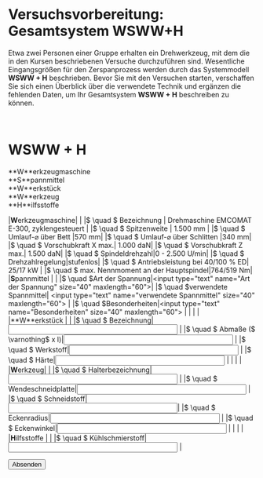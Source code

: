 <!--

author:   Nancy Brinkmann, Ronny Stolze

email:    nancy.brinkmann@hs-magdeburg.de, ronny.stolze@hs-magdeburg.de

version:  1.0.0

language: de_DE

narrator: DE FEMALE

-->

# Versuchsvorbereitung: Gesamtsystem WSWW+H

Etwa zwei Personen einer Gruppe erhalten ein Drehwerkzeug, mit dem die in den Kursen beschriebenen Versuche durchzuführen sind. Wesentliche Eingangsgrößen für den Zerspanprozess werden durch das Systemmodell **WSWW + H** beschrieben.
Bevor Sie mit den Versuchen starten, verschaffen Sie sich einen Überblick über die verwendete Technik und
ergänzen die fehlenden Daten, um Ihr Gesamtsystem **WSWW + H** beschreiben zu können.

<br>

<h1>WSWW + H</h1>
**W**erkzeugmaschine <br>
**S**pannmittel<br>
**W**erkstück<br>
**W**erkzeug<br>
**H**ilfsstoffe

<br>

<!--
style="width: 100%; "
-->
|**W**erkzeugmaschine| |
|$ \quad $ Bezeichnung | Drehmaschine EMCOMAT E-300, zyklengesteuert |
|$ \quad $ Spitzenweite  | 1.500 mm  |
|$ \quad $ Umlauf-$\varnothing$ über Bett	|570 mm|
|$ \quad $ Umlauf-$\varnothing$ über Schlitten |340 mm|
|$ \quad $ Vorschubkraft X max.| 1.000 daN|
|$ \quad $ Vorschubkraft Z max.| 1.500 daN|
|$ \quad $ Spindeldrehzahl|0 - 2.500 U/min|
|$ \quad $ Drehzahlregelung|stufenlos|
|$ \quad $ Antriebsleistung bei 40/100 % ED| 25/17 kW |
|$ \quad $ max. Nennmoment an der Hauptspindel|764/519 Nm|
|**S**pannmittel | |
|$ \quad $Art der Spannung|<input type="text" name="Art der Spannung" size="40" maxlength="60">|
|$ \quad $verwendete Spannmittel| <input type="text" name="verwendete Spannmittel" size="40" maxlength="60"> |
|$ \quad $Besonderheiten|<input type="text" name="Besonderheiten" size="40" maxlength="60"> |
| | |
|**W**erkstück | |
|$ \quad $ Bezeichnung|<input type="text" name="Bezeichnung" size="40" maxlength="60"> |
|$ \quad $ Abmaße ($ \varnothing$ x l)|<input type="text" name="Abmaße" size="40" maxlength="60"> |
|$ \quad $ Werkstoff|<input type="text" name="Werkstoff" size="40" maxlength="60"> |
|$ \quad $ Härte|<input type="text" name="Härte" size="40" maxlength="60"> |
| | |
|**W**erkzeug| |
|$ \quad $ Halterbezeichnung|<input type="text" name="Halterbezeichnung" size="40" maxlength="60"> |
|$ \quad $ Wendeschneidplatte|<input type="text" name="Wendeschneidplatte" size="40" maxlength="60"> |
|$ \quad $ Schneidstoff| <input type="text" name="Schneidstoff" size="40" maxlength="60">|
|$ \quad $ Eckenradius|<input type="text" name="Eckenradius" size="40" maxlength="60"> |
|$ \quad $ Eckenwinkel|<input type="text" name="Eckenwinkel" size="40" maxlength="60"> |
| | |
|**H**ilfsstoffe | |
|$ \quad $ Kühlschmierstoff|<input type="text" name="Kühlschmierstoff" size="40" maxlength="60"> |

<button>Absenden</button>
